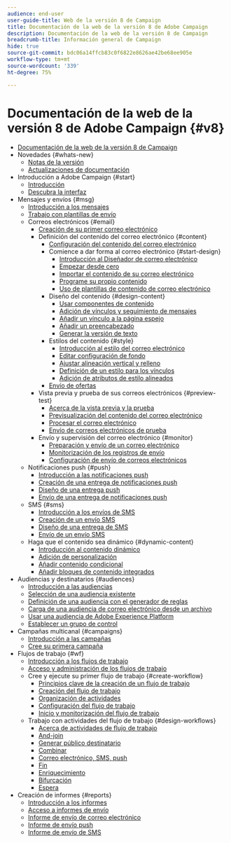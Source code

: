 ```yaml
---
audience: end-user
user-guide-title: Web de la versión 8 de Campaign
title: Documentación de la web de la versión 8 de Adobe Campaign
description: Documentación de la web de la versión 8 de Campaign
breadcrumb-title: Información general de Campaign
hide: true
source-git-commit: bdc06a14ffcb83c0f6822e8626ae42be68ee905e
workflow-type: tm+mt
source-wordcount: '339'
ht-degree: 75%

---
```



# Documentación de la web de la versión 8 de Adobe Campaign {#v8}

+ [Documentación de la web de la versión 8 de Campaign](campaign-web-home.md)
+ Novedades {#whats-new}
   + [Notas de la versión ](rn/release-notes.md)
   + [Actualizaciones de documentación](rn/documentation-updates.md)
+ Introducción a Adobe Campaign {#start}
   + [Introducción](get-started/get-started.md)
   + [Descubra la interfaz](get-started/user-interface.md)
+ Mensajes y envíos {#msg}
   + [Introducción a los mensajes](msg/gs-messages.md)
   + [Trabajo con plantillas de envío](msg/delivery-template.md)
   + Correos electrónicos {#email}
      + [Creación de su primer correo electrónico](email/create-email.md)
      + Definición del contenido del correo electrónico {#content}
         + [Configuración del contenido del correo electrónico](content/edit-content.md)
         + Comience a dar forma al correo electrónico {#start-design}
            + [Introducción al Diseñador de correo electrónico](content/get-started-email-designer.md)
            + [Empezar desde cero](content/create-email-content.md)
            + [Importar el contenido de su correo electrónico](content/existing-content.md)
            + [Programe su propio contenido](content/code-content.md)
            + [Uso de plantillas de contenido de correo electrónico](content/email-sample-templates.md)
         + Diseño del contenido {#design-content}
            + [Usar componentes de contenido](content/content-components.md)
            + [Adición de vínculos y seguimiento de mensajes](content/message-tracking.md)
            + [Añadir un vínculo a la página espejo](content/mirror-page.md)
            + [Añadir un preencabezado](content/preheader.md)
            + [Generar la versión de texto](content/text-version-email.md)
         + Estilos del contenido {#style}
            + [Introducción al estilo del correo electrónico](content/get-started-email-style.md)
            + [Editar configuración de fondo](content/backgrounds.md)
            + [Ajustar alineación vertical y relleno](content/alignment-and-padding.md)
            + [Definición de un estilo para los vínculos](content/styling-links.md)
            + [Adición de atributos de estilo alineados](content/inline-styling.md)
         + [Envío de ofertas](content/offers.md)
      + Vista previa y prueba de sus correos electrónicos {#preview-test}
         + [Acerca de la vista previa y la prueba](preview-test/preview-test.md)
         + [Previsualización del contenido del correo electrónico](preview-test/preview-content.md)
         + [Procesar el correo electrónico](preview-test/email-rendering.md)
         + [Envío de correos electrónicos de prueba](preview-test/proofs.md)
      + Envío y supervisión del correo electrónico {#monitor}
         + [Preparación y envío de un correo electrónico](monitor/prepare-send.md)
         + [Monitorización de los registros de envío](monitor/delivery-logs.md)
         + [Configuración de envío de correos electrónicos](advanced-settings/delivery-settings.md)
   + Notificaciones push {#push}
      + [Introducción a las notificaciones push](push/gs-push.md)
      + [Creación de una entrega de notificaciones push](push/create-push.md)
      + [Diseño de una entrega push](push/content-push.md)
      + [Envío de una entrega de notificaciones push](push/send-push.md)
   + SMS {#sms}
      + [Introducción a los envíos de SMS](sms/gs-sms.md)
      + [Creación de un envío SMS](sms/create-sms.md)
      + [Diseño de una entrega de SMS](sms/content-sms.md)
      + [Envío de un envío SMS](sms/send-sms.md)
   + Haga que el contenido sea dinámico {#dynamic-content}
      + [Introducción al contenido dinámico](personalization/gs-personalization.md)
      + [Adición de personalización](personalization/personalize.md)
      + [Añadir contenido condicional](personalization/conditions.md)
      + [Añadir bloques de contenido integrados](personalization/content-blocks.md)
+ Audiencias y destinatarios {#audiences}
   + [Introducción a las audiencias](audience/about-audiences.md)
   + [Selección de una audiencia existente](audience/add-audience.md)
   + [Definición de una audiencia con el generador de reglas](audience/segment-builder.md)
   + [Carga de una audiencia de correo electrónico desde un archivo](audience/file-audience.md)
   + [Usar una audiencia de Adobe Experience Platform](audience/aep-audience.md)
   + [Establecer un grupo de control](audience/control-group.md)
+ Campañas multicanal {#campaigns}
   + [Introducción a las campañas](campaigns/gs-campaigns.md)
   + [Cree su primera campaña](campaigns/create-campaigns.md)
+ Flujos de trabajo {#wf}
   + [Introducción a los flujos de trabajo](workflows/gs-workflows.md)
   + [Acceso y administración de los flujos de trabajo](workflows/access-monitor.md)
   + Cree y ejecute su primer flujo de trabajo {#create-workflow}
      + [Principios clave de la creación de un flujo de trabajo](workflows/gs-workflow-creation.md)
      + [Creación del flujo de trabajo](workflows/create-workflow.md)
      + [Organización de actividades](workflows/orchestrate-activities.md)
      + [Configuración del flujo de trabajo](workflows/workflow-settings.md)
      + [Inicio y monitorización del flujo de trabajo](workflows/start-monitor-workflows.md)
   + Trabajo con actividades del flujo de trabajo {#design-workflows}
      + [Acerca de actividades de flujo de trabajo](workflows/activities/about-activities.md)
      + [And-join](workflows/activities/and-join.md)
      + [Generar público destinatario](workflows/activities/build-audience.md)
      + [Combinar](workflows/activities/combine.md)
      + [Correo electrónico, SMS, push](workflows/activities/email.md)
      + [Fin](workflows/activities/end.md)
      + [Enriquecimiento](workflows/activities/enrichment.md)
      + [Bifurcación](workflows/activities/fork.md)
      + [Espera](workflows/activities/wait.md)
+ Creación de informes {#reports}
   + [Introducción a los informes](reporting/gs-reports.md)
   + [Acceso a informes de envío](reporting/delivery-reports.md)
   + [Informe de envío de correo electrónico](reporting/email-report.md)
   + [Informe de envío push](reporting/push-report.md)
   + [Informe de envío de SMS](reporting/sms-report.md)